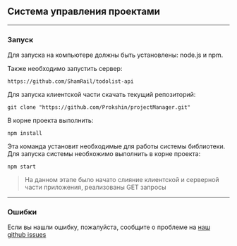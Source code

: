 ## Система управления проектами

---

### Запуск

Для запуска на компьютере должны быть установлены: node.js и npm.

Также необходимо запустить сервер:

    https://github.com/ShamRail/todolist-api

Для запуска клиентской части скачать текущий репозиторий:

    git clone "https://github.com/Prokshin/projectManager.git"

В корне проекта выполнить:

    npm install

Эта команда установит необходимые для работы системы библиотеки.  
Для запуска системы необхожимо выполнить в корне проекта:

    npm start

> На данном этапе было начато слияние клиентской и серверной части приложения, реализованы GET запросы

---

### Ошибки

Если вы нашли ошибку, пожалуйста, сообщите о проблеме на [наш github issues](https://github.com/Prokshin/projectManager/issues)
